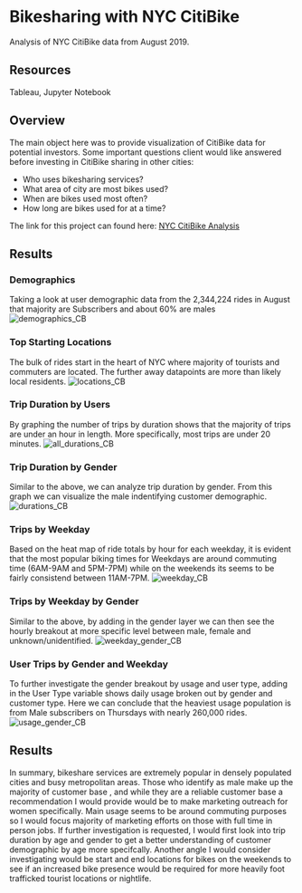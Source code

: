 # Bikesharing with NYC CitiBike
Analysis of NYC CitiBike data from August 2019.

## Resources
Tableau, Jupyter Notebook

## Overview
The main object here was to provide visualization of CitiBike data for potential investors.
Some important questions client would like answered before investing in CitiBike sharing in other cities:
* Who uses bikesharing services?
* What area of city are most bikes used?
* When are bikes used most often?
* How long are bikes used for at a time?

The link for this project can found here: [NYC CitiBike Analysis](https://public.tableau.com/app/profile/natalie.cagno/viz/NYCCitiBikeAnalysisStory_16571254660570/NYCCitiBikeAnalysis?publish=yes)

## Results
### Demographics
Taking a look at user demographic data from the 2,344,224 rides in August that majority are Subscribers and about 60% are males
![demographics_CB](images/demographics_CB.PNG)

### Top Starting Locations
The bulk of rides start in the heart of NYC where majority of tourists and commuters are located.
The further away datapoints are more than likely local residents.
![locations_CB](images/locations_CB.PNG)

### Trip Duration by Users
By graphing the number of trips by duration shows that the majority of trips are under an hour in length.
More specifically, most trips are under 20 minutes.
![all_durations_CB](images/all_duration_CB.PNG)

### Trip Duration by Gender
Similar to the above, we can analyze trip duration by gender. From this graph we can visualize the male indentifying customer demographic.
![durations_CB](images/durations_CB.PNG)

### Trips by Weekday
Based on the heat map of ride totals by hour for each weekday, it is evident that the most popular biking times for Weekdays are around commuting time (6AM-9AM and 5PM-7PM) while on the weekends its seems to be fairly consistend between 11AM-7PM.
![weekday_CB](images/weekday_CB.PNG)


### Trips by Weekday by Gender
Similar to the above, by adding in the gender layer we can then see the hourly breakout at more specific level between male, female and unknown/unidentified.
![weekday_gender_CB](images/weekday_gender_CB.PNG)

### User Trips by Gender and Weekday
To further investigate the gender breakout by usage and user type, adding in the User Type variable shows daily usage broken out by gender and customer type.
Here we can conclude that the heaviest usage population is from Male subscribers on Thursdays with nearly 260,000 rides.
![usage_gender_CB](images/usage_gender_CB.PNG)

## Results 
In summary, bikeshare services are extremely popular in densely populated cities and busy metropolitan areas. Those who identify as male make up the majority of customer base , and while they are a reliable customer base a recommendation I would provide would be to make marketing outreach for women specifically.
Main usage seems to be around commuting purposes so I would focus majority of marketing efforts on those with full time in person jobs.
If further investigation is requested, I would first look into trip duration by age and gender to get a better understanding of customer demographic by age more specifcally. Another angle I would consider investigating would be start and end locations for bikes on the weekends to see if an increased bike presence would be required for more heavily foot trafficked tourist locations or nightlife.
